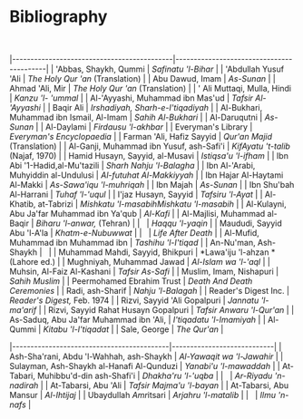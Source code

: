 Bibliography
============

 

|--------------------------------------------|------------------------------------------|
| 'Abbas, Shaykh, Qummi                      | *Safinatu 'l-Bihar*                      |
| 'Abdullah Yusuf 'Ali                       | *The Holy Qur 'an* (Translation)         |
| Abu Dawud, Imam                            | *As-Sunan*                               |
| Ahmad 'Ali, Mir                            | *The Holy Qur 'an* (Translation)         |
| ' Ali Muttaqi, Mulla, Hindi                | *Kanzu 'l- 'ummal*                       |
| Al-'Ayyashi, Muhammad ibn Mas'ud           | *Tafsir Al- 'Ayyashi*                    |
| Baqir Ali                                  | *Irshadiyah, Sharh-e-I'tiqadiyah*        |
| Al-Bukhari, Muhammad ibn Ismail, Al-Imam   | *Sahih Al-Bukhari*                       |
| Al-Daruqutni                               | *As-Sunan*                               |
| Al-Daylami                                 | *Firdausu 'l-akhbar*                     |
| Everyman's Library                         | *Everyman's Encyclopaedia*               |
| Farman 'Ali, Hafiz Sayyid                  | *Qur'an Majid* (Translation)             |
| Al-Ganji, Muhammad ibn Yusuf, ash-Safi'i   | *KifAyatu 't-talib* (Najaf, 1970)        |
| Hamid Husayn, Sayyid, al-Musavi            | *Istiqsa'u 'l-ifham*                     |
| Ibn Abi '1-Hadid,al-Mu'tazili              | *Sharh Nahju 'l-Balagha*                 |
| Ibn Al-'Arabi, Muhyiddin al-Undulusi       | *Al-futuhat Al-Makkiyyah*                |
| Ibn Hajar Al-Haytami Al-Makki              | *As-Sawa'iqu 'l-muhriqah*                |
| Ibn Majah                                  | *As-Sunan*                               |
| Ibn Shu'bah Al-Harrani                     | *Tuhaf 'l-'uqul*                         |
| I'jaz Husayn, Sayyid                       | *Tafsiru 'l-Ayat*                        |
| Al-Khatib, at-Tabrizi                      | *Mishkatu 'l-masabihMishkatu 'l-masabih* |
| Al-Kulayni, Abu Ja'far Muhammad ibn Ya'qub | *Al-Kafi*                                |
| Al-Majlisi, Muhammad al-Baqir              | *Biharu 'l-anwar,* (Tehran)              |
|                                            | *Haqqu 'l-yaqin*                         |
| Maududi, Sayyid Abu 'l-A'la                | *Khatm-e-Nubuwwat*                       |
|                                            | *Life After Death*                       |
| Al-Mufid, Muhammad ibn Muhammad ibn        | *Tashihu 'l-I'tiqad*                     |
| An-Nu'man, Ash-Shaykh                      |                                          |
| Muhammad Mahdi, Sayyid, Bhikpuri           | *Lawa'iju 'l-ahzan * (Lahore ed.)        |
| Mughniyah, Muhammad Jawad                  | *Al-Islam wa 'l-'aql*                    |
| Muhsin, Al-Faiz Al-Kashani                 | *Tafsir As-Safi*                         |
| Muslim, Imam, Nishapuri                    | *Sahih Muslim*                           |
| Peermohamed Ebrahim Trust                  | *Death And Death Ceremonies*             |
| Radi, ash-Sharif                           | *Nahju 'l-Balagah*                       |
| Reader's Digest Inc.                       | *Reader's Digest,* Feb. 1974             |
| Rizvi, Sayyid 'Ali Gopalpuri               | *Jannatu 'l-ma'arif*                     |
| Rizvi, Sayyid Rahat Husayn Gopalpuri       | *Tafsir Anwaru 'l-Qur'an*                |
| As-Saduq, Abu Ja'far Muhammad ibn 'Ali,    | *I'tiqadatu 'l-Imamiyah*                 |
| Al-Qummi                                   | *Kitabu 'l-I'tiqadat*                    |
| Sale, George                               | *The Qur'an*                             |

|-------------------------------------------|----------------------------|
| Ash-Sha'rani, Abdu 'l-Wahhah, ash-Shaykh  | *Al-Yawaqit wa 'l-Jawahir* |
| Sulayman, Ash-Shaykh al-Hanafi Al-Qunduzi | *Yanabi'u 'l-mawaddah*     |
| At-Tabari, Muhibbu'd-din ash-Shafi'i      | *Dhakha'ru 'l-'uqba*       |
|                                           | *Ar-Riyadu 'n-nadirah*     |
| At-Tabarsi, Abu 'Ali                      | *Tafsir Majma'u 'l-bayan*  |
| At-Tabarsi, Abu Mansur                    | *Al-Ihtijaj*               |
| Ubaydullah *Amr*itsari                    | *Arjahru 'l-matalib*       |
|                                           | *Ilmu 'n-nafs*             |


